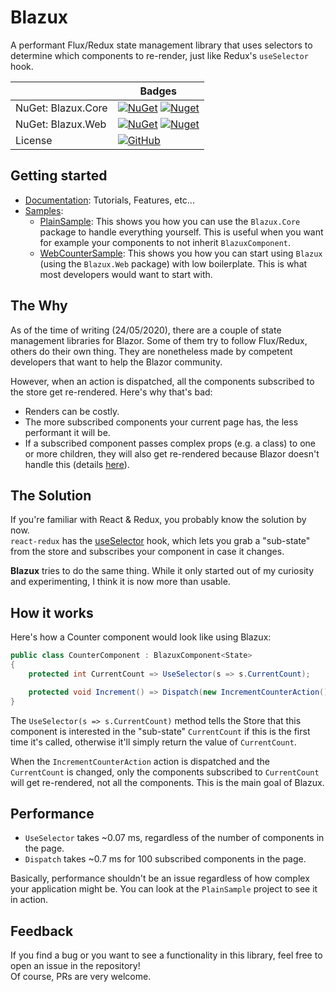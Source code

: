 # Blazux

A performant Flux/Redux state management library that uses selectors to determine which components to re-render, just like Redux's `useSelector` hook.

|                    | Badges                                                                                                                                                                                                         |
| ------------------ | -------------------------------------------------------------------------------------------------------------------------------------------------------------------------------------------------------------- |
| NuGet: Blazux.Core | [![NuGet](https://img.shields.io/nuget/v/Blazux.Core.svg)](https://www.nuget.org/packages/Blazux.Core) [![Nuget](https://img.shields.io/nuget/dt/Blazux.Core.svg)](https://www.nuget.org/packages/Blazux.Core) |
| NuGet: Blazux.Web  | [![NuGet](https://img.shields.io/nuget/v/Blazux.Web.svg)](https://www.nuget.org/packages/Blazux.Web) [![Nuget](https://img.shields.io/nuget/dt/Blazux.Web.svg)](https://www.nuget.org/packages/Blazux.Web)     |
| License            | [![GitHub](https://img.shields.io/github/license/zHaytam/DynamicExpressions.svg)](https://github.com/zHaytam/DynamicExpressions)                                                                               |

## Getting started

- [Documentation](https://github.com/zHaytam/Blazux/wiki): Tutorials, Features, etc...
- [Samples](https://github.com/zHaytam/Blazux/tree/master/samples):
  - [PlainSample](https://github.com/zHaytam/Blazux/tree/master/samples/PlainSample): This shows you how you can use the `Blazux.Core` package to handle everything yourself. This is useful when you want for example your components to not inherit `BlazuxComponent`.
  - [WebCounterSample](https://github.com/zHaytam/Blazux/tree/master/samples/WebCounterSample): This shows you how you can start using `Blazux` (using the `Blazux.Web` package) with low boilerplate. This is what most developers would want to start with.

## The Why

As of the time of writing (24/05/2020), there are a couple of state management libraries for Blazor. Some of them try to follow Flux/Redux, others do their own thing. They are nonetheless made by competent developers that want to help the Blazor community.

However, when an action is dispatched, all the components subscribed to the store get re-rendered. Here's why that's bad:

- Renders can be costly.
- The more subscribed components your current page has, the less performant it will be.
- If a subscribed component passes complex props (e.g. a class) to one or more children, they will also get re-rendered because Blazor doesn't handle this (details [here](https://docs.microsoft.com/en-us/aspnet/core/blazor/lifecycle?view=aspnetcore-3.1#after-parameters-are-set)).

## The Solution

If you're familiar with React & Redux, you probably know the solution by now.  
`react-redux` has the [useSelector](https://react-redux.js.org/api/hooks#useselector) hook, which lets you grab a "sub-state" from the store and subscribes your component in case it changes.

**Blazux** tries to do the same thing. While it only started out of my curiosity and experimenting, I think it is now more than usable.

## How it works

Here's how a Counter component would look like using Blazux:

```cs
public class CounterComponent : BlazuxComponent<State>
{
    protected int CurrentCount => UseSelector(s => s.CurrentCount);

    protected void Increment() => Dispatch(new IncrementCounterAction());
}
```

The `UseSelector(s => s.CurrentCount)` method tells the Store that this component is interested in the "sub-state" `CurrentCount` if this is the first time it's called, otherwise it'll simply return the value of `CurrentCount`.

When the `IncrementCounterAction` action is dispatched and the `CurrentCount` is changed, only the components subscribed to `CurrentCount` will get re-rendered, not all the components. This is the main goal of Blazux.

## Performance

- `UseSelector` takes ~0.07 ms, regardless of the number of components in the page.
- `Dispatch` takes ~0.7 ms for 100 subscribed components in the page.

Basically, performance shouldn't be an issue regardless of how complex your application might be. You can look at the `PlainSample` project to see it in action.

## Feedback
If you find a bug or you want to see a functionality in this library, feel free to open an issue in the repository!  
Of course, PRs are very welcome.
